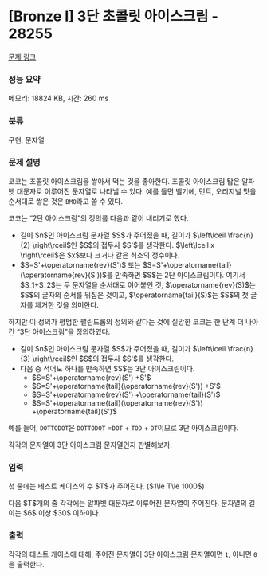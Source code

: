 # [Bronze I] 3단 초콜릿 아이스크림 - 28255 

[문제 링크](https://www.acmicpc.net/problem/28255) 

### 성능 요약

메모리: 18824 KB, 시간: 260 ms

### 분류

구현, 문자열

### 문제 설명

<p>코코는 초콜릿 아이스크림을 쌓아서 먹는 것을 좋아한다. 초콜릿 아이스크림 탑은 알파벳 대문자로 이루어진 문자열로 나타낼 수 있다. 예를 들면 벨기에, 민트, 오리지널 맛을 순서대로 쌓은 것은 <code>BMO</code>라고 쓸 수 있다.</p>

<p>코코는 “2단 아이스크림”의 정의를 다음과 같이 내리기로 했다.</p>

<ul>
	<li>길이 $n$인 아이스크림 문자열 $S$가 주어졌을 때, 길이가 $\left\lceil \frac{n}{2} \right\rceil$인 $S$의 접두사 $S'$를 생각한다. $\left\lceil x \right\rceil$은 $x$보다 크거나 같은 최소의 정수이다.</li>
	<li>$S=S'+\operatorname{rev}(S')$ 또는 $S=S'+\operatorname{tail}(\operatorname{rev}(S'))$를 만족하면 $S$는 2단 아이스크림이다. 여기서 $S_1+S_2$는 두 문자열을 순서대로 이어붙인 것, $\operatorname{rev}(S)$는 $S$의 글자의 순서를 뒤집은 것이고, $\operatorname{tail}(S)$는 $S$의 첫 글자를 제거한 것을 의미한다.</li>
</ul>

<p>하지만 이 정의가 평범한 팰린드롬의 정의와 같다는 것에 실망한 코코는 한 단계 더 나아간 “3단 아이스크림”을 정의하였다.</p>

<ul>
	<li>길이 $n$인 아이스크림 문자열 $S$가 주어졌을 때, 길이가 $\left\lceil \frac{n}{3} \right\rceil$인 $S$의 접두사 $S'$를 생각한다.</li>
	<li>다음 중 적어도 하나를 만족하면 $S$는 3단 아이스크림이다.
	<ul>
		<li>$S=S'+\operatorname{rev}(S') +S'$</li>
		<li>$S=S'+\operatorname{tail}(\operatorname{rev}(S')) +S'$</li>
		<li>$S=S'+\operatorname{rev}(S') +\operatorname{tail}(S')$</li>
		<li>$S=S'+\operatorname{tail}(\operatorname{rev}(S')) +\operatorname{tail}(S')$</li>
	</ul>
	</li>
</ul>

<p>예를 들어, <code>DOTTODOT</code>은 <code>DOTTODOT</code> =<code>DOT</code> + <code>TOD</code> + <code>OT</code>이므로 3단 아이스크림이다.</p>

<p>각각의 문자열이 3단 아이스크림 문자열인지 판별해보자.</p>

### 입력 

 <p>첫 줄에는 테스트 케이스의 수 $T$가 주어진다. ($1\le T\le 1000$)</p>

<p>다음 $T$개의 줄 각각에는 알파벳 대문자로 이루어진 문자열이 주어진다. 문자열의 길이는 $6$ 이상 $30$ 이하이다.</p>

### 출력 

 <p>각각의 테스트 케이스에 대해, 주어진 문자열이 3단 아이스크림 문자열이면 <code>1</code>, 아니면 <code>0</code>을 출력한다.</p>

